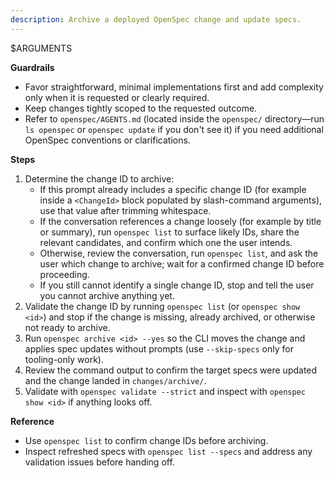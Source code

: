 ```yaml
---
description: Archive a deployed OpenSpec change and update specs.
---
```


$ARGUMENTS
<!-- OPENSPEC:START -->
**Guardrails**

- Favor straightforward, minimal implementations first and add complexity only when it is requested or clearly required.
- Keep changes tightly scoped to the requested outcome.
- Refer to `openspec/AGENTS.md` (located inside the `openspec/` directory—run `ls openspec` or `openspec update` if you
  don't see it) if you need additional OpenSpec conventions or clarifications.

**Steps**

1. Determine the change ID to archive:
    - If this prompt already includes a specific change ID (for example inside a `<ChangeId>` block populated by
      slash-command arguments), use that value after trimming whitespace.
    - If the conversation references a change loosely (for example by title or summary), run `openspec list` to surface
      likely IDs, share the relevant candidates, and confirm which one the user intends.
    - Otherwise, review the conversation, run `openspec list`, and ask the user which change to archive; wait for a
      confirmed change ID before proceeding.
    - If you still cannot identify a single change ID, stop and tell the user you cannot archive anything yet.
2. Validate the change ID by running `openspec list` (or `openspec show <id>`) and stop if the change is missing,
   already archived, or otherwise not ready to archive.
3. Run `openspec archive <id> --yes` so the CLI moves the change and applies spec updates without prompts (use
   `--skip-specs` only for tooling-only work).
4. Review the command output to confirm the target specs were updated and the change landed in `changes/archive/`.
5. Validate with `openspec validate --strict` and inspect with `openspec show <id>` if anything looks off.

**Reference**

- Use `openspec list` to confirm change IDs before archiving.
- Inspect refreshed specs with `openspec list --specs` and address any validation issues before handing off.

<!-- OPENSPEC:END -->
